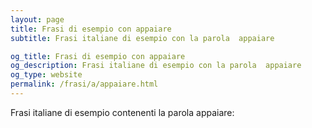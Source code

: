 ```yaml
---
layout: page
title: Frasi di esempio con appaiare 
subtitle: Frasi italiane di esempio con la parola  appaiare

og_title: Frasi di esempio con appaiare 
og_description: Frasi italiane di esempio con la parola  appaiare
og_type: website
permalink: /frasi/a/appaiare.html
---
```


Frasi italiane di esempio contenenti la parola appaiare:



